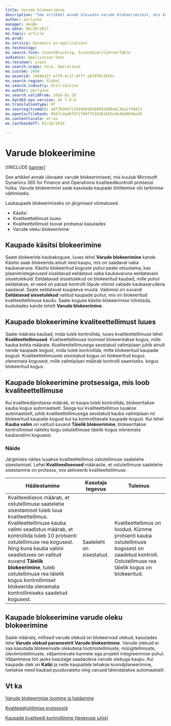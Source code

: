 ```yaml
---
title: Varude blokeerimine
description: "See artikkel annab ülevaate varude blokeerimisest, mis kuulub Microsoft Dynamics 365 for Finance and Operationsi kvaliteedikontrolli protsessi hulka. Varude blokeerimist saab kasutada kaupade töötlemise või tarbimise vältimiseks."
author: perlynne
manager: AnnBe
ms.date: 06/20/2017
ms.topic: article
ms.prod: 
ms.service: dynamics-ax-applications
ms.technology: 
ms.search.form: InventBlocking, InventQualityOrderTable
audience: Application User
ms.reviewer: yuyus
ms.search.scope: Core, Operations
ms.custom: 2094
ms.assetid: 1968e32f-eff9-4c17-8f7f-a870f0c38fbc
ms.search.region: Global
ms.search.industry: Distribution
ms.author: perlynne
ms.search.validFrom: 2016-02-28
ms.dyn365.ops.version: AX 7.0.0
ms.translationtype: HT
ms.sourcegitcommit: a0739304723d19b910388893d08e8c36a1f49d13
ms.openlocfilehash: 0567cdad6f9f27097f534381655e5b468884bed8
ms.contentlocale: et-ee
ms.lasthandoff: 03/26/2018

---
```


# <a name="inventory-blocking"></a>Varude blokeerimine

[!INCLUDE [banner](../includes/banner.md)]

See artikkel annab ülevaate varude blokeerimisest, mis kuulub Microsoft Dynamics 365 for Finance and Operationsi kvaliteedikontrolli protsessi hulka. Varude blokeerimist saab kasutada kaupade töötlemise või tarbimise vältimiseks.

Laokaupade blokeerimiseks on järgmised võimalused.
-   Käsitsi
-   Kvaliteettellimust luues
-   Kvaliteettellimust loovat protsessi kasutades
-   Varude oleku blokeerimine

## <a name="blocking-items-manually"></a>Kaupade käsitsi blokeerimine
Saate blokeerida kaubakoguse, luues lehel **Varude blokeerimine** kande. Käsitsi saab blokeerida ainult neid kaupu, mis on saadaval vaba kaubavaruna. Käsitsi blokeeritud koguste puhul peate otsustama, kas plaanimistegevused sisaldavad eeldatava vaba kaubavaruna eeldatavaid sissetulekuid. Eeldatavad sissetulekud on blokeeritud kaubad, mille puhul eeldatakse, et need on pärast kontrolli lõpule viimist vabade kaubavarudena saadaval. Saate eeldatavat kuupäeva muuta. Vaikimisi on suvand **Eeldatavad sissetulekud** valitud kaupade puhul, mis on blokeeritud kvaliteettellimuse kaudu. Saate koguse käsitsi blokeerimise tühistada, kustutades kande lehelt **Varude blokeerimine**.

## <a name="blocking-items-by-creating-a-quality-order"></a>Kaupade blokeerimine kvaliteettellimust luues
Saate määrata kaubad, mida tuleb kontrollida, luues kvaliteettellimuse lehel **Kvaliteettellimused**. Kvaliteettellimuse loomisel blokeeritakse kogus, mille kauba kohta määrate. Kvaliteettellimusega seostatud valimiplaan juhib ainult nende kaupade kogust, mida tuleb kontrollida, mitte blokeeritud kaupade kogust. Kvaliteettellimusele sisestatud kogus on blokeeritud kogus olenemata kogusest, mille valimiplaan määrab kontrolli saamiseks. kogus blokeeritud kogus.

## <a name="blocking-items-by-using-a-process-that-generates-a-quality-order"></a>Kaupade blokeerimine protsessiga, mis loob kvaliteettellimuse
Kui kvaliteediprotsess määrab, et kaupa tuleb kontrollida, blokeeritakse kauba kogus automaatselt. Seega kui kvaliteettellimus luuakse automaatselt, juhib kvaliteettellimusega seostatud kauba valimiplaan nii blokeeritud kaupade kogust kui ka kontrollitavate kaupade kogust. Kui lehel **Kauba valim** on valitud suvand **Täielik blokeerimine**, blokeeritakse kontrollimisel näiteks kogu ostutellimuse täielik kogus olenemata kaubavalimi kogusest.
### <a name="example"></a>Näide

Järgmises näites luuakse kvaliteettellimus ostutellimuse saatelehe sisestamisel. Lehel **Kvaliteediseosed** määrasite, et ostutellimuse saatelehe sisestamine on protsess, mis aktiveerib kvaliteettellimuse.

|Häälestamine                                                                     |Kasutaja tegevus                 |Tulemus             |
|--------------------------------------------------------------------------|----------------------------|-------------------|
| Kvaliteediseos määrab, et ostutellimuse saatelehe sisestamisel tuleb luua kvaliteettellimus. Kvaliteettellimuse kauba valimi seadistus määrab, et kontrollida tuleb 10 protsenti ostutellimuse rea kogusest. Ning kuna kauba valimi seadistuses on valitud suvand **Täielik blokeerimine**, tuleb ostutellimuse rea täielik kogus kontrollimisel blokeerida olenemata kontrollimiseks saadetud kogusest. | Saateleht on sisestatud. | Kvaliteettellimus on loodud. Kümme protsenti kauba ostutellimuse kogusest on saadetud kontrolli. Ostutellimuse rea täielik kogus on blokeeritud. |

## <a name="blocking-items-by-using-inventory-status-blocking"></a>Kaupade blokeerimine varude oleku blokeerimine
Saate määrata, millised varude olekud on blokeerivad olekud, kasutades lehe **Varude olekud parameetrit** **Varude blokeerimine**.  Varude olekuid ei saa kasutada blokeerivate olekutena tootmistellimuste, müügitellimuste, üleviimistellimuste, väljaminevate kannete ega projekti integreerimise puhul. Väljamineva töö jaoks kasutage saadaoleva varude olekuga kaupu. Kui kaupade olek on **Katki** ja neile kaupadele tehakse koondplaneerimine, loetakse need kaubad puuduvateks ning varusid täiendatakse automaatselt.



<a name="see-also"></a>Vt ka
--------

[Varude blokeerimise loomine ja haldamine](tasks/create-maintain-inventory-blocking.md)

[Kvaliteedijuhtimise protsessid](quality-management-processes.md)

[Kaupade kvaliteedi kontrollimine (tegevuse juhis)](tasks/inspect-quality-goods.md)

